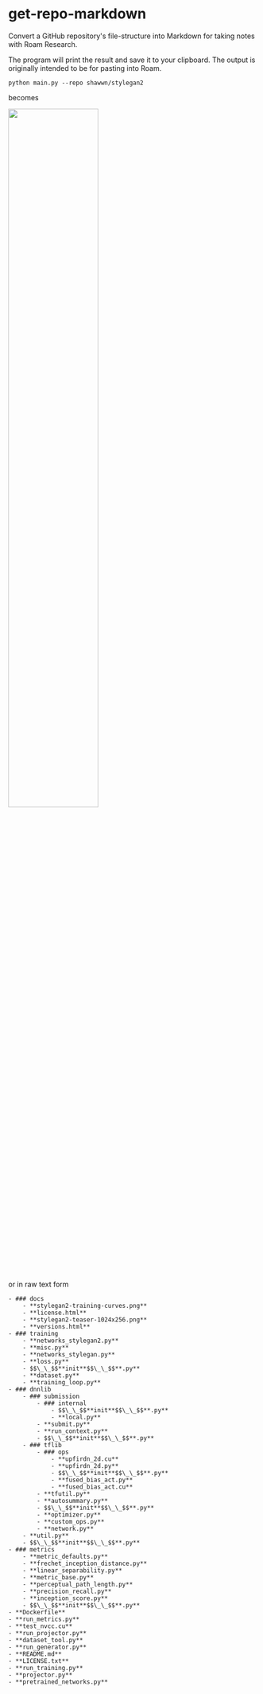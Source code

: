# get-repo-markdown
Convert a GitHub repository's file-structure into Markdown for taking notes with Roam Research.

The program will print the result and save it to your clipboard. The output is originally intended to be for pasting into Roam.

`python main.py --repo shawwn/stylegan2`

becomes

<img src="https://firebasestorage.googleapis.com/v0/b/firescript-577a2.appspot.com/o/imgs%2Fapp%2FNoa%2Fh1ybXwsQDd.png?alt=media&token=29f4481d-74b2-43a2-bd2c-407bfa2c9fba" width="60%">

or in raw text form

```
- ### docs
    - **stylegan2-training-curves.png**
    - **license.html**
    - **stylegan2-teaser-1024x256.png**
    - **versions.html**
- ### training
    - **networks_stylegan2.py**
    - **misc.py**
    - **networks_stylegan.py**
    - **loss.py**
    - $$\_\_$$**init**$$\_\_$$**.py**
    - **dataset.py**
    - **training_loop.py**
- ### dnnlib
    - ### submission
        - ### internal
            - $$\_\_$$**init**$$\_\_$$**.py**
            - **local.py**
        - **submit.py**
        - **run_context.py**
        - $$\_\_$$**init**$$\_\_$$**.py**
    - ### tflib
        - ### ops
            - **upfirdn_2d.cu**
            - **upfirdn_2d.py**
            - $$\_\_$$**init**$$\_\_$$**.py**
            - **fused_bias_act.py**
            - **fused_bias_act.cu**
        - **tfutil.py**
        - **autosummary.py**
        - $$\_\_$$**init**$$\_\_$$**.py**
        - **optimizer.py**
        - **custom_ops.py**
        - **network.py**
    - **util.py**
    - $$\_\_$$**init**$$\_\_$$**.py**
- ### metrics
    - **metric_defaults.py**
    - **frechet_inception_distance.py**
    - **linear_separability.py**
    - **metric_base.py**
    - **perceptual_path_length.py**
    - **precision_recall.py**
    - **inception_score.py**
    - $$\_\_$$**init**$$\_\_$$**.py**
- **Dockerfile**
- **run_metrics.py**
- **test_nvcc.cu**
- **run_projector.py**
- **dataset_tool.py**
- **run_generator.py**
- **README.md**
- **LICENSE.txt**
- **run_training.py**
- **projector.py**
- **pretrained_networks.py**
```
